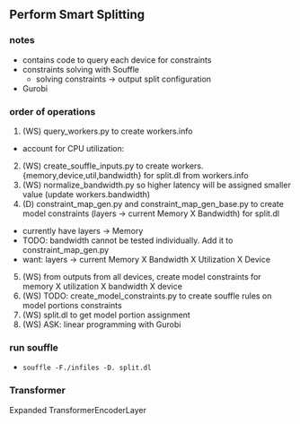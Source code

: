 Perform Smart Splitting
-
### notes
* contains code to query each device for constraints
* constraints solving with Souffle
  * solving constraints -> output split configuration 
* Gurobi

### order of operations
1. (WS) query\_workers.py to create workers.info
  * account for CPU utilization: 
2. (WS) create\_souffle\_inputs.py to create workers.{memory,device,util,bandwidth} for split.dl from workers.info 
3. (WS) normalize\_bandwidth.py so higher latency will be assigned smaller value (update workers.bandwidth)
4. (D)  constraint\_map\_gen.py and constraint\_map\_gen\_base.py to create model constraints (layers -> current Memory X Bandwidth) for split.dl
  * currently have layers -> Memory
  * TODO: bandwidth cannot be tested individually. Add it to constraint\_map\_gen.py 
  * want: layers -> current Memory X Bandwidth X Utilization X Device 
5. (WS) from outputs from all devices, create model constraints for memory X utilization X bandwidth X device
6. (WS) TODO: create\_model\_constraints.py to create souffle rules on model portions constraints
7. (WS) split.dl to get model portion assignment
8. (WS) ASK: linear programming with Gurobi

### run souffle
* `souffle -F./infiles -D. split.dl`

### Transformer 
Expanded TransformerEncoderLayer 
